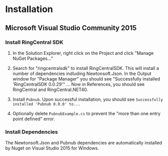# Installation

## Microsoft Visual Studio Community 2015

### Install RingCentral SDK

1. In the Solution Explorer, right click on the Project and click "Manage NuGet Packages..."
1. Search for "ringcentralsdk" to install RingCentralSDK. This will install a number of dependencies indluding Newtonsoft.Json. In the Output window for "Package Manager" you should see "Successfully installed 'RingCentralSDK 0.0.29'" ... Now in References, you should see RingCentral and RingCentral.NET40.

1. Install `Pubnub`. Upon successful installation, you should see `Successfully installed 'Pubnub 0.0.0' to...`
1. Optionally delete `PubnubExample.cs` to prevent the "more than one entry point defined" error.

### Install Dependencies

The Newtonsoft.Json and Pubnub dependencies are automatically installed by Nuget on Visual Studio 2015 for Windows.